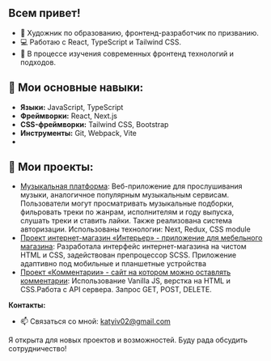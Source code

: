## Всем привет! 

- 🎨 Художник по образованию, фронтенд-разработчик по призванию.
- 💻 Работаю с React, TypeScript и Tailwind CSS.
- 🌱 В процессе изучения современных фронтенд технологий и подходов.

## 🔧 Мои основные навыки:
- **Языки:** JavaScript, TypeScript
- **Фреймворки:** React, Next.js
- **CSS-фреймворки:** Tailwind CSS, Bootstrap
- **Инструменты:** Git, Webpack, Vite
-
## 💼 Мои проекты:
- [Музыкальная платформа](https://github.com/Kekyra228/music): Веб-приложение для прослушивания музыки, аналогичное популярным музыкальным сервисам. Пользователи могут просматривать музыкальные подборки, фильровать треки по жанрам, исполнителям и году выпуска,  слушать треки и ставить лайки. Также реализована система авторизации. Использованы технологии: Next, Redux, CSS module
- [Проект интернет-магазин «Интерьер» - приложение для мебельного магазина](https://github.com/Kekyra228/myFirstSite_main): Разработала интерфейс интернет-магазина на чистом HTML и CSS, задействован препроцессор SCSS. Приложение адаптивно под мобильные и планшетные устройства
- [Проект «Комментарии» - сайт на котором можно оставлять комментарии]( https:/github.com/Kekyra228/webdev-dom-homework): Использование Vanilla JS, верстка на HTML и CSS.Работа с API сервера. Запрос GET, POST, DELETE. 

**Контакты:**
- 📫 Связаться со мной: katyiv02@gmail.com

 Я открыта для новых проектов и возможностей. Буду рада обсудить сотрудничество!


